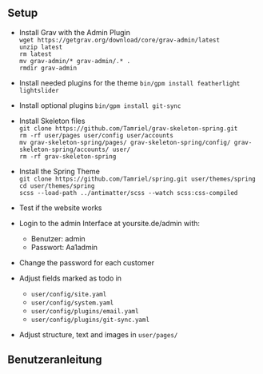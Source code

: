 ## Setup
* Install Grav with the Admin Plugin<br>
`wget https://getgrav.org/download/core/grav-admin/latest`<br>
`unzip latest`<br>
`rm latest`<br>
`mv grav-admin/* grav-admin/.* .`<br>
`rmdir grav-admin`<br>

* Install needed plugins for the theme
`bin/gpm install featherlight lightslider`

* Install optional plugins
`bin/gpm install git-sync`

* Install Skeleton files<br>
`git clone https://github.com/Tamriel/grav-skeleton-spring.git`<br>
`rm -rf user/pages user/config user/accounts`<br>
`mv grav-skeleton-spring/pages/ grav-skeleton-spring/config/ grav-skeleton-spring/accounts/ user/`<br>
`rm -rf grav-skeleton-spring`<br>

* Install the Spring Theme<br>
`git clone https://github.com/Tamriel/spring.git user/themes/spring`<br>
`cd user/themes/spring`<br>
`scss --load-path ../antimatter/scss --watch scss:css-compiled`

* Test if the website works

* Login to the admin Interface at yoursite.de/admin with:
  * Benutzer: admin
  * Passwort: Aa1admin
* Change the password for each customer

* Adjust fields marked as todo in
  * `user/config/site.yaml`
  * `user/config/system.yaml`
  * `user/config/plugins/email.yaml`
  * `user/config/plugins/git-sync.yaml`


* Adjust structure, text and images in `user/pages/`

## Benutzeranleitung
